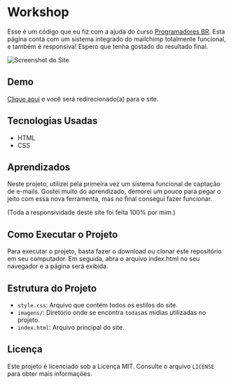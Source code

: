 # Workshop

 Esse é um código que eu fiz com a ajuda do curso [Programadores BR](https://programadorbr.com/). Esta página conta com um sistema integrado do mailchimp totalmente funcional, e também é responsiva! Espero que tenha gostado do resultado final.

![Screenshot do Site](https://imgur.com/wCUTcJT.png)

## Demo

[Clique aqui](https://allan-carlos.github.io/Workshop/) e você será redirecionado(a) para o site.

## Tecnologias Usadas

- HTML
- CSS

## Aprendizados

Neste projeto, utilizei pela primeira vez um sistema funcional de captação de e-mails. Gostei muito do aprendizado, demorei um pouco para pegar o jeito com essa nova ferramenta, mas no final consegui fazer funcionar.

(Toda a responsividade deste site foi feita 100% por mim.)

## Como Executar o Projeto

Para executar o projeto, basta fazer o download ou clonar este repositório em seu computador. Em seguida, abra o arquivo index.html no seu navegador e a página será exibida.

## Estrutura do Projeto

- `style.css`: Arquivo que contém todos os estilos do site.
- `imagens/`: Diretório onde se encontra `todas`as mídias utilizadas no projeto.
- `index.html`: Arquivo príncipal do site.

## Licença

Este projeto é licenciado sob a Licença MIT. Consulte o arquivo `LICENSE` para obter mais informações.
